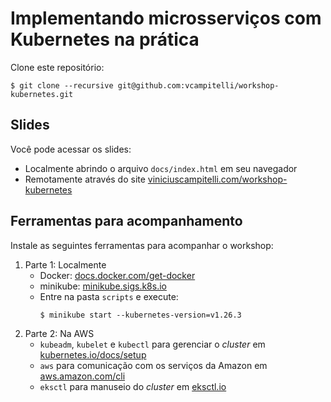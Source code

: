 # Implementando microsserviços com Kubernetes na prática

Clone este repositório:

```shell
$ git clone --recursive git@github.com:vcampitelli/workshop-kubernetes.git
```

## Slides

Você pode acessar os slides:

* Localmente abrindo o arquivo `docs/index.html` em seu navegador
* Remotamente através do site [viniciuscampitelli.com/workshop-kubernetes](https://viniciuscampitelli.com/workshop-kubernetes/)

## Ferramentas para acompanhamento

Instale as seguintes ferramentas para acompanhar o workshop:

1. Parte 1: Localmente
    * Docker: [docs.docker.com/get-docker](https://docs.docker.com/get-docker/)
    * minikube: [minikube.sigs.k8s.io](https://minikube.sigs.k8s.io/docs/start/)
    * Entre na pasta `scripts` e execute:
      ```shell
      $ minikube start --kubernetes-version=v1.26.3
      ```
2. Parte 2: Na AWS
    * `kubeadm`, `kubelet` e `kubectl` para gerenciar o _cluster_ em [kubernetes.io/docs/setup](https://kubernetes.io/docs/setup/production-environment/tools/kubeadm/install-kubeadm/)
    * `aws` para comunicação com os serviços da Amazon em [aws.amazon.com/cli](https://aws.amazon.com/cli)
    * `eksctl` para manuseio do _cluster_ em [eksctl.io](https://eksctl.io/introduction/#installation)
